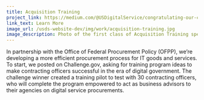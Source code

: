 ```yaml
---
title: Acquisition Training 
project_link: https://medium.com/@USDigitalService/congratulating-our-challenge-gov-winners-f6ec5deefbd6#.icjzextcy
link_text: Learn More
image_url: /usds-website-dev/img/work/acquisition-training.jpg
image_description: Photo of the first class of Acquisition Training specialists
---
```


In partnership with the Office of Federal Procurement Policy (OFPP), we&#8217;re developing a more efficient procurement process for IT goods and services. To start, we posted on Challenge.gov, asking for training program ideas to make contracting officers successful in the era of digital government. The challenge winner created a training pilot to test with 30 contracting officers, who will complete the program empowered to act as business advisors to their agencies on digital service procurements.
